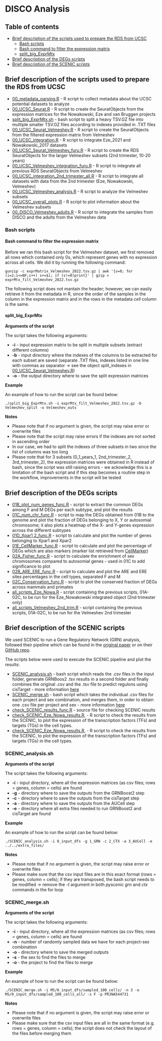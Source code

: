 # DISCO Analysis

## Table of contents
* [Brief description of the scripts used to prepare the RDS from UCSC](#brief-description-of-the-rds_preparation-scripts)
	* [Bash scripts](#bash-scripts)
	 * [Bash command to filter the expression matrix](#bash-command-to-filter-the-expression-matrix)
	 * [split_big_ExprMtx](#split_big_exprmtx)
* [Brief description of the DEGs scripts](#brief-description-of-the-degs-scripts)
* [Brief description of the SCENIC scripts](#brief-description-of-the-scenic-scripts)


## Brief description of the scripts used to prepare the RDS from UCSC

* [00_metadata_parsing.R](RDS_preparation/00_metadata_parsing.R) - R script to collect metadata about the UCSC potential datasets to analyze
* [00_UCSC_Seurat.R](RDS_preparation/00_UCSC_Seurat.R) - R script to create the SeuratObjects from the expression matrices for the Nowakowski, Eze and van Bruggen projects
* [split_big_ExprMtx.sh](RDS_preparation/split_big_ExprMtx.sh) - bash script to split a heavy TSV.GZ file into multiple smaller TSV.GZ files according to indexes provided in .TXT files
* [00_UCSC_Seurat_Velmeshev.R](RDS_preparation/00_UCSC_Seurat_Velmeshev.R) - R script to create the SeuratObjects from the filtered expression matrix from Velmeshev
* [00_UCSC_integration.R](RDS_preparation/00_UCSC_integration.R) -  R script to integrate Eze_2021 and Nowakowski_2017 datasets
* [00_UCSC_Seurat_Velmeshev_furu.R](RDS_preparation/00_UCSC_Seurat_Velmeshev_furu.R) -  R script to create the RDS SeuratObjects for the larger Velmeshev subsets (2nd trimester, 10-20 years)
* [00_UCSC_Velmeshev_integration_furu.R](RDS_preparation/00_UCSC_Velmeshev_integration_furu.R) - R script to integrate all previous RDS SeuratObjects from Velmeshev
* [00_UCSC_integration_2nd_trimester_all.R](RDS_preparation/00_UCSC_integration_2nd_trimester_all.R) -  R script to integrate all datasets with data from the 2nd trimester (Eze, Nowakowski, Velmeshev)
* [00_UCSC_Velmeshev_analysis.R](RDS_preparation/00_UCSC_Velmeshev_analysis.R) -  R script to analyze the Velmeshev subsets        
* [00_UCSC_overall_plots.R](RDS_preparation/00_UCSC_overall_plots.R) -  R script to plot information about the Velmeshev subsets                
* [00_DISCO_Velmeshev_adults.R](RDS_preparation/00_disco_velmeshev_adults.R) -  R script to integrate the samples from DISCO and the adults from the Velmeshev data               

### Bash scripts

#### Bash command to filter the expression matrix

Before we ran this bash script for the Velmeshev dataset, we first removed all rows which contained only 0s, which represent genes with no expression across all cells. We did it by running the following command:

```shell
gunzip -c exprMatrix_Velmeshev_2022.tsv.gz | awk '{s=0; for (i=2;i<=NF;i++) s+=$i; if (s!=0)print}' | gzip > exprMtx_filt_Velmeshev_2022.tsv.gz
```

The following script does not mantain the header; however, we can easily retrieve it from the metadata in R, since the order of the samples in the column in the expression matrix and in the rows in the metadata *cell* column is the same. 


#### split_big_ExprMtx

**Arguments of the script**

The script takes the following arguments:
* **-i** - input expression matrix to be split in multiple subsets (extract different columns)
* **-b** - input directory where the indexes of the columns to be extracted for each subset are saved (separate .TXT files, indexes listed in one line with commas as separator -> see  the object split_indexes in [00_UCSC_Seurat_Velmeshev.R](00_UCSC_Seurat_Velmeshev.R))
* **-o** - the output directory where to save the split expression matrices

**Example**

An example of how to run the script can be found below:

```shell
./split_big_ExprMtx.sh -i exprMtx_filt_Velmeshev_2022.tsv.gz -b Velmeshev_split -o Velmeshev_outs
```

**Notes**

* Please note that if no argument is given, the script may raise error or overwrite files
* Please note that the script may raise errors if the indexes are not sorted in ascending order
* In our case, we had to split the indexes of three subsets in two since the list of columns was too long 
* Please note that for 3 subsets (0_1_years_1, 2nd_trimester_2, 3rd_trimester_2), the expression matrices were obtained in R instead of bash, since the script was still raising errors - we ackowledge this is a limitation of the bash script and if this step becomes a routine step in the workflow, improvements in the script will be tested


## Brief description of the DEGs scripts

* [01B_plot_num_genes_func.R](DEGs/01B_plot_num_genes_func.R) - script to extract the common DEGs among F and M DEGs per each subtype, and plot the results
* [01C_num_chr_func.R](DEGs/01C_num_chr_func.R) - script to map the DEGs obtained from 01B to the genome and plot the fraction of DEGs belonging to X, Y or autosomial chromosome; it also plots a heatmap of the X- and Y-genes expression across the different subtypes
* [01D_Xpar1,2_func.R](DEGs/01D_Xpar1,2_func.R) - script to calculate and plot the number of genes belonging to Xpar1 and Xpar2
* [01E_CellMarker_func.R](DEGs/01E_CellMarker_func.R) - script to calculate and plot the percentage of DEGs which are also markers (marker list retrieved from [CellMarker](http://bio-bigdata.hrbmu.edu.cn/CellMarker/))
* [02A_Fisher_func.R](DEGs/02A_Fisher_func.R) - script to calculate the enrichment of sex chromosomes compared to autosomial genes - used in 01C to add significance to plot
* [02B_ARE_ERE_func.R](DEGs/02B_ARE_ERE_func.R) - script to calculate and plot the ARE and ERE sites percentages in the cell types, separated F and M
* [02C_Conservation_func.R](DEGs/02C_Conservation_func.R) - script to plot the conserved fraction of DEGs across mammals and primates
* [all_scripts_Eze_Nowa.R](DEGs/all_scripts_Eze_Nowa.R) - script containing the previous scripts, 01A-02C, to be run for the Eze_Nowakowski integrated object (2nd trimester only)
* [all_scripts_Velmeshev_2nd_trim.R](DEGs/all_scripts_Velmeshev_2nd_trim.R) - script containing the previous scripts, 01A-02C, to be run for the Velmeshev 2nd trimester



## Brief description of the SCENIC scripts

We used SCENIC to run a Gene Regulatory Network (GRN) analysis, followed their pipeline which can be found in the [original paper](https://doi.org/10.1038/s41596-020-0336-2) or on their [GitHub repo](https://github.com/aertslab/SCENICprotocol). 

The scripts below were used to execute the SCENIC pipeline and plot the results:
* [SCENIC_analysis.sh](SCENIC/SCENIC_analysis.sh) - bash script which reads the .csv files in the input folder, generate GRNBoos2  .tsv results in a second folder and finally combines the original .csv and the .tsv file to predict regulons using cisTarget - more information [here](#scenic_analysis)
* [SCENIC_merge.sh](SCENIC/SCENIC_merge.sh) - bash script which takes the individual .csv files for each project and sex combination, and merges them, in order to obtain one .csv file per project and sex - more information [here](#scenic_merge)
* [check_SCENIC_results_func.R](SCENIC/check_SCENIC_results_func.R) - source file for checking SCENIC results
* [check_SCENIC_Eze_Nowa_results.R](SCENIC/check_SCENIC_UCSC_Eze_Nowa_results.R),  -  R script to check the results from the SCENIC, to plot the expression of the transcription factors (TFs) and targets (TGs) in the cell types. 
* [check_SCENIC_Eze_Nowa_results.R](SCENIC/check_SCENIC_UCSC_Velmeshev_results.R),  -  R script to check the results from the SCENIC, to plot the expression of the transcription factors (TFs) and targets (TGs) in the cell types. 


### SCENIC_analysis.sh

**Arguments of the script**

The script takes the following arguments:
* **-i** - input directory, where all the expression matrices (as csv files; rows = genes, column = cells) are found
* **-g** - directory where to save the outputs from the GRNBoost2 step
* **-c** - directory where to save the outputs from the cisTarget step
* **-a** - directory where to save the outputs from the AUCell step
* **-e** - directory where all extra files needed to run GRNBoost2 and cisTarget are found

**Example**

An example of how to run the script can be found below:

```shell
./SCENIC_analysis.sh -i 0_input_dfs -g 1_GRN -c 2_CTX -a 3_AUCell -e ../../extra_files/
```

**Notes**

* Please note that if no argument is given, the script may raise error or overwrite files
* Please make sure that the csv input files are in this exact format (rows = genes, column = cells); if they are transposed, the bash script needs to be modified -> remove the *-t* argument in both *pyscenic grn* and *ctx* commands in the for loop



### SCENIC_merge.sh

**Arguments of the script**

The script takes the following arguments:
* **-i** - input directory, where all the expression matrices (as csv files; rows = genes, column = cells) are found
* **-n** - number of randomly sampled data we have for each project-sex combination
* **-o** - directory where to save the merged outputs
* **-s** - the sex to find the files to merge
* **-o** - the project to find the files to merge

**Example**

An example of how to run the script can be found below:

```shell
./SCENIC_merge.sh -i MS/0_input_dfs/sampled_100_cells/ -n 3 -o MS/0_input_dfs/sampled_100_cells_all/ -s F -p PRJNA544731
```

**Notes**

* Please note that if no argument is given, the script may raise error or overwrite files
* Please make sure that the csv input files are all in the same format (e.g. rows = genes, column = cells); the script does not check the layout of the files before merging them


